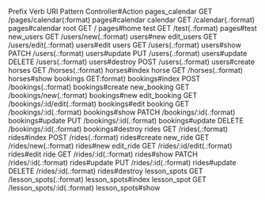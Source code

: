 Prefix Verb   URI Pattern                                                                              Controller#Action
pages_calendar  GET    /pages/calendar(:format)   pages#calendar
calendar        GET    /calendar(.:format)        pages#calendar
root            GET    /                          pages#home
test            GET    /test(.:format)            pages#test
new_users       GET    /users/new(.:format)       users#new
edit_users      GET    /users/edit(.:format)      users#edit
users           GET    /users(.:format)           users#show
                PATCH  /users(.:format)           users#update
                PUT    /users(.:format)           users#update
                DELETE /users(.:format)           users#destroy
                POST   /users(.:format)           users#create
horses          GET    /horses(.:format)          horses#index
horse           GET    /horses(.:format)          horses#show
bookings GET:format)                              bookings#index
                                      POST   /bookings(.:format)                                                                      bookings#create
                          new_booking GET    /bookings/new(.:format)                                                                  bookings#new
                         edit_booking GET    /bookings/:id/edit(.:format)                                                             bookings#edit
                              booking GET    /bookings/:id(.:format)                                                                  bookings#show
                                      PATCH  /bookings/:id(.:format)                                                                  bookings#update
                                      PUT    /bookings/:id(.:format)                                                                  bookings#update
                                      DELETE /bookings/:id(.:format)                                                                  bookings#destroy
                                rides GET    /rides(.:format)                                                                         rides#index
                                      POST   /rides(.:format)                                                                         rides#create
                             new_ride GET    /rides/new(.:format)                                                                     rides#new
                            edit_ride GET    /rides/:id/edit(.:format)                                                                rides#edit
                                 ride GET    /rides/:id(.:format)                                                                     rides#show
                                      PATCH  /rides/:id(.:format)                                                                     rides#update
                                      PUT    /rides/:id(.:format)                                                                     rides#update
                                      DELETE /rides/:id(.:format)                                                                     rides#destroy
                         lesson_spots GET    /lesson_spots(.:format)                                                                  lesson_spots#index
                          lesson_spot GET    /lesson_spots/:id(.:format)                                                              lesson_spots#show